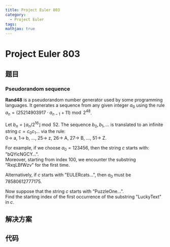 ```yaml
---
title: Project Euler 803
category:
  - Project Euler
tags:
mathjax: true
---
```

<escape><!-- more --></escape>
    
# Project Euler 803
## 题目
### Pseudorandom sequence



<b>Rand48</b> is a pseudorandom number generator used by some programming languages. It generates a sequence from any given integer $a_0$ using the rule $a_n = (25214903917 \cdot a_{n - 1} + 11) \bmod 2^{48}$.


Let $b_n = \lfloor a_n / 2^{16} \rfloor \bmod 52$.
The sequence $b_0, b_1, \dots$ is translated to an infinite string $c = c_0c_1\dots$ via the rule:<br />
$0 \rightarrow$ a, $1\rightarrow$ b, $\dots$, $25 \rightarrow$ z, $26 \rightarrow$ A, $27 \rightarrow$ B, $\dots$, $51 \rightarrow$ Z.


For example, if we choose $a_0 = 123456$, then the string $c$ starts with: "bQYicNGCY$\dots$".<br />
Moreover, starting from index $100$, we encounter the substring "RxqLBfWzv" for the first time.


Alternatively, if $c$ starts with "EULERcats$\dots$", then $a_0$ must be $78580612777175$.


Now suppose that the string $c$ starts with "PuzzleOne$\dots$".<br />
Find the starting index of the first occurrence of the substring "LuckyText" in $c$.





## 解决方案


## 代码


